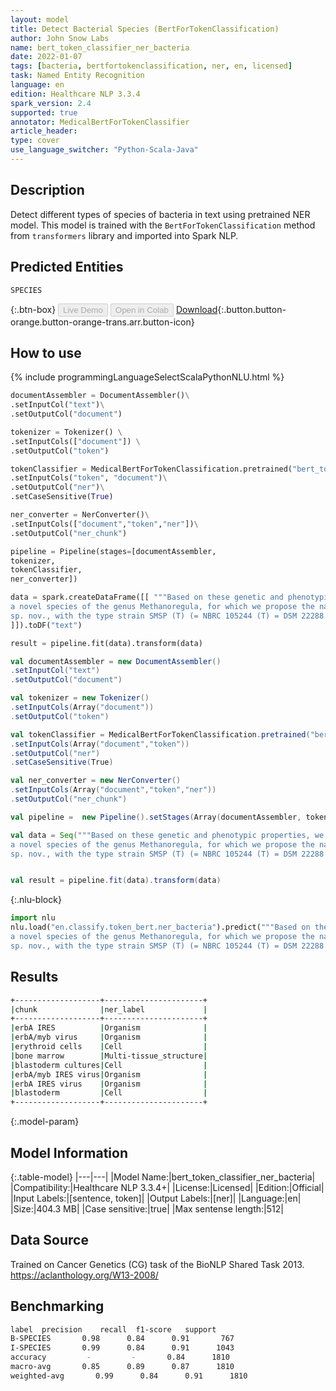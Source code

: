 ```yaml
---
layout: model
title: Detect Bacterial Species (BertForTokenClassification)
author: John Snow Labs
name: bert_token_classifier_ner_bacteria
date: 2022-01-07
tags: [bacteria, bertfortokenclassification, ner, en, licensed]
task: Named Entity Recognition
language: en
edition: Healthcare NLP 3.3.4
spark_version: 2.4
supported: true
annotator: MedicalBertForTokenClassifier
article_header:
type: cover
use_language_switcher: "Python-Scala-Java"
---
```



## Description


Detect different types of species of bacteria in text using pretrained NER model. This model is trained with the `BertForTokenClassification` method from `transformers` library and imported into Spark NLP.


## Predicted Entities


`SPECIES`


{:.btn-box}
<button class="button button-orange" disabled>Live Demo</button>
<button class="button button-orange" disabled>Open in Colab</button>
[Download](https://s3.amazonaws.com/auxdata.johnsnowlabs.com/clinical/models/bert_token_classifier_ner_bacteria_en_3.3.4_2.4_1641568604267.zip){:.button.button-orange.button-orange-trans.arr.button-icon}


## How to use






<div class="tabs-box" markdown="1">
{% include programmingLanguageSelectScalaPythonNLU.html %}

```python
documentAssembler = DocumentAssembler()\
.setInputCol("text")\
.setOutputCol("document")

tokenizer = Tokenizer() \
.setInputCols(["document"]) \
.setOutputCol("token")

tokenClassifier = MedicalBertForTokenClassification.pretrained("bert_token_classifier_ner_bacteria", "en", "clinical/models")\
.setInputCols("token", "document")\
.setOutputCol("ner")\
.setCaseSensitive(True)

ner_converter = NerConverter()\
.setInputCols(["document","token","ner"])\
.setOutputCol("ner_chunk") 

pipeline = Pipeline(stages=[documentAssembler, 
tokenizer, 
tokenClassifier, 
ner_converter])

data = spark.createDataFrame([[ """Based on these genetic and phenotypic properties, we propose that strain SMSP (T) represents \
a novel species of the genus Methanoregula, for which we propose the name Methanoregula formicica \
sp. nov., with the type strain SMSP (T) (= NBRC 105244 (T) = DSM 22288 (T))."""
]]).toDF("text")

result = pipeline.fit(data).transform(data)

```
```scala
val documentAssembler = new DocumentAssembler()
.setInputCol("text")
.setOutputCol("document")

val tokenizer = new Tokenizer()
.setInputCols(Array("document"))
.setOutputCol("token")

val tokenClassifier = MedicalBertForTokenClassification.pretrained("bert_token_classifier_ner_bacteria", "en", "clinical/models")
.setInputCols(Array("document","token"))
.setOutputCol("ner")
.setCaseSensitive(True)

val ner_converter = new NerConverter()
.setInputCols(Array("document","token","ner"))
.setOutputCol("ner_chunk")

val pipeline =  new Pipeline().setStages(Array(documentAssembler, tokenizer, tokenClassifier, ner_converter))

val data = Seq("""Based on these genetic and phenotypic properties, we propose that strain SMSP (T) represents \
a novel species of the genus Methanoregula, for which we propose the name Methanoregula formicica \
sp. nov., with the type strain SMSP (T) (= NBRC 105244 (T) = DSM 22288 (T)).""").toDS.toDF("text")


val result = pipeline.fit(data).transform(data)
```


{:.nlu-block}
```python
import nlu
nlu.load("en.classify.token_bert.ner_bacteria").predict("""Based on these genetic and phenotypic properties, we propose that strain SMSP (T) represents \
a novel species of the genus Methanoregula, for which we propose the name Methanoregula formicica \
sp. nov., with the type strain SMSP (T) (= NBRC 105244 (T) = DSM 22288 (T)).""")
```

</div>


## Results


```bash
+-------------------+----------------------+
|chunk              |ner_label             |
+-------------------+----------------------+
|erbA IRES          |Organism              |
|erbA/myb virus     |Organism              |
|erythroid cells    |Cell                  |
|bone marrow        |Multi-tissue_structure|
|blastoderm cultures|Cell                  |
|erbA/myb IRES virus|Organism              |
|erbA IRES virus    |Organism              |
|blastoderm         |Cell                  |
+-------------------+----------------------+
```


{:.model-param}
## Model Information


{:.table-model}
|---|---|
|Model Name:|bert_token_classifier_ner_bacteria|
|Compatibility:|Healthcare NLP 3.3.4+|
|License:|Licensed|
|Edition:|Official|
|Input Labels:|[sentence, token]|
|Output Labels:|[ner]|
|Language:|en|
|Size:|404.3 MB|
|Case sensitive:|true|
|Max sentense length:|512|


## Data Source


Trained on Cancer Genetics (CG) task of the BioNLP Shared Task 2013. https://aclanthology.org/W13-2008/


## Benchmarking


```bash
label  precision    recall  f1-score   support
B-SPECIES       0.98      0.84      0.91       767
I-SPECIES       0.99      0.84      0.91      1043
accuracy         -         -       0.84      1810
macro-avg       0.85      0.89      0.87      1810
weighted-avg       0.99      0.84      0.91      1810
```
<!--stackedit_data:
eyJoaXN0b3J5IjpbNjkyMzQ2NzE0XX0=
-->